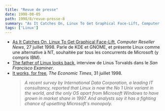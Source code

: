 ```yaml
---
title: "Revue de presse"
date: 1998-08-05
path: 1998/8/revue-presse-8
summary: "As It Catches On, Linux To Get Graphical Face-Lift, Computer Reseller News, 27 juillet 1998."
tags: ['Linux']
---
```


<UL>

<LI><A HREF="http://www.techweb.com/se/directlink.cgi?CRN19980727S0127">As It Catches On, Linux To Get Graphical Face-Lift</A>,
<EM>Computer Reseller News</EM>, 27 juillet 1998.
Parle de KDE et GNOME, et présente Linux comme une alternative à NT,
souhaitée par tous les concurrents de Microsoft (y compris IBM).
<LI><A HREF="http://www.sfgate.com/cgi-bin/article.cgi?file=/examiner/archive/1998/08/02/BUSINESS13080.dtl">The father of Linux looks back</A>, interview de Linus Torvalds dans
le <EM>San Francisco Examiner</EM>.
<LI><A HREF="http://www.economictimes.com/310798/31doss05.htm">It works, for free</A>, <EM>The Economic Times</EM>, 31 juillet 1998.
<BLOCKQUOTE><EM>
A recent survey by International Data Corporation, a leading IT
consultancy, reported that Linux is now the No 1 Unix variant in the
world, and the only OS apart from Microsoft Windows to have grown in
market share in 1997. And analysts say it has a fighting chance of
upsetting Microsoft's monopoly.
</EM></BLOCKQUOTE>

</UL>


